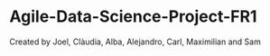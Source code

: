 # Agile-Data-Science-Project-FR1
Created by Joel, Clàudia, Alba, Alejandro, Carl, Maximilian and Sam


